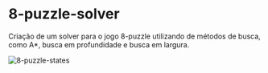# 8-puzzle-solver
Criação de um solver para o jogo 8-puzzle utilizando de métodos de busca, como A*, busca em profundidade e busca em largura.

![8-puzzle-states](https://github.com/Andreixzc/8-puzzle-solver/assets/90361670/a09d4121-ba4d-4cb8-84fd-8c8437af41f1)
